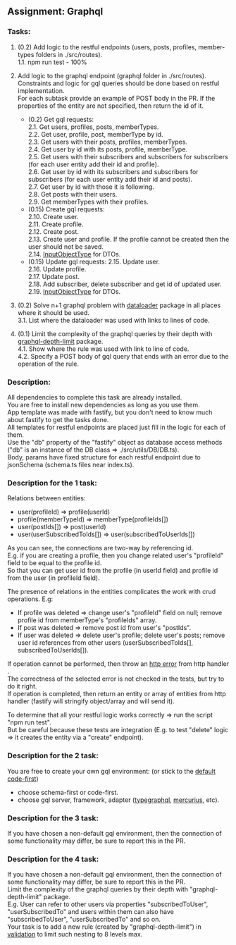 ## Assignment: Graphql

### Tasks:
1. (0.2) Add logic to the restful endpoints (users, posts, profiles, member-types folders in ./src/routes).  
   1.1. npm run test - 100%  
2. Add logic to the graphql endpoint (graphql folder in ./src/routes).  
Constraints and logic for gql queries should be done based on restful implementation.  
For each subtask provide an example of POST body in the PR. If the properties of the entity are not specified, then return the id of it.
   
   * (0.2) Get gql requests:  
   2.1. Get users, profiles, posts, memberTypes.  
   2.2. Get user, profile, post, memberType by id.  
   2.3. Get users with their posts, profiles, memberTypes.  
   2.4. Get user by id with its posts, profile, memberType.  
   2.5. Get users with their subscribers and subscribers for subscribers (for each user entity add their id and profile).  
   2.6. Get user by id with its subscribers and subscribers for subscribers (for each user entity add their id and posts).  
   2.7. Get user by id with those it is following.  
   2.8. Get posts with their users.  
   2.9. Get memberTypes with their profiles.  
   * (0.15) Create gql requests:   
   2.10. Create user.  
   2.11. Create profile.  
   2.12. Create post.  
   2.13. Create user and profile. If the profile cannot be created then the user should not be saved.  
   2.14. [InputObjectType](https://graphql.org/graphql-js/type/#graphqlinputobjecttype) for DTOs.  
   * (0.15) Update gql requests:
   2.15. Update user.  
   2.16. Update profile.  
   2.17. Update post.  
   2.18. Add subscriber, delete subscriber and get id of updated user.  
   2.19. [InputObjectType](https://graphql.org/graphql-js/type/#graphqlinputobjecttype) for DTOs.  

3. (0.2) Solve n+1 graphql problem with [dataloader](https://www.npmjs.com/package/dataloader) package in all places where it should be used.  
   3.1. List where the dataloader was used with links to lines of code.  
4. (0.1) Limit the complexity of the graphql queries by their depth with [graphql-depth-limit](https://www.npmjs.com/package/graphql-depth-limit) package.   
   4.1. Show where the rule was used with link to line of code.  
   4.2. Specify a POST body of gql query that ends with an error due to the operation of the rule.  

### Description:  
All dependencies to complete this task are already installed.  
You are free to install new dependencies as long as you use them.  
App template was made with fastify, but you don't need to know much about fastify to get the tasks done.  
All templates for restful endpoints are placed just fill in the logic for each of them.  
Use the "db" property of the "fastify" object as database access methods ("db" is an instance of the DB class => ./src/utils/DB/DB.ts).  
Body, params have fixed structure for each restful endpoint due to jsonSchema (schema.ts files near index.ts).    

### Description for the 1 task:
Relations between entities:
* user(profileId) => profile(userId)
* profile(memberTypeId) => memberType(profileIds[])
* user(postIds[]) => post(userId)
* user(userSubscribedToIds[]) => user(subscribedToUserIds[])

As you can see, the connections are two-way by referencing id.  
E.g. if you are creating a profile, then you change related user's "profileId" field to be equal to the profile id.  
So that you can get user id from the profile (in userId field) and profile id from the user (in profileId field).

The presence of relations in the entities complicates the work with crud operations. E.g:
* If profile was deleted => change user's "profileId" field on null; remove profile id from memberType's "profileIds" array.
* If post was deleted => remove post id from user's "postIds".
* If user was deleted => delete user's profile; delete user's posts; remove user id references from other users (userSubscribedToIds[], subscribedToUserIds[]).

If operation cannot be performed, then throw an [http error](https://github.com/fastify/fastify-sensible#fastifyhttperrors) from http handler .  
The correctness of the selected error is not checked in the tests, but try to do it right.  
If operation is completed, then return an entity or array of entities from http handler (fastify will stringify object/array and will send it).  

To determine that all your restful logic works correctly => run the script "npm run test".  
But be careful because these tests are integration (E.g. to test "delete" logic => it creates the entity via a "create" endpoint).  

### Description for the 2 task:  
You are free to create your own gql environment: (or stick to the [default code-first](https://github.dev/graphql/graphql-js/blob/ffa18e9de0ae630d7e5f264f72c94d497c70016b/src/__tests__/starWarsSchema.ts))  
* choose schema-first or code-first.
* choose gql server, framework, adapter ([typegraphql](https://typegraphql.com/), [mercurius](https://mercurius.dev/#/), etc). 

### Description for the 3 task:
If you have chosen a non-default gql environment, then the connection of some functionality may differ, be sure to report this in the PR.  

### Description for the 4 task:  
If you have chosen a non-default gql environment, then the connection of some functionality may differ, be sure to report this in the PR.  
Limit the complexity of the graphql queries by their depth with "graphql-depth-limit" package.  
E.g. User can refer to other users via properties "subscribedToUser", "userSubscribedTo" and users within them can also have "subscribedToUser", "userSubscribedTo" and so on.  
Your task is to add a new rule (created by "graphql-depth-limit") in [validation](https://graphql.org/graphql-js/validation/) to limit such nesting to 8 levels max.
